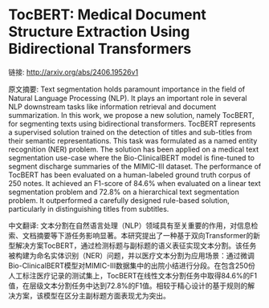 # TocBERT: Medical Document Structure Extraction Using Bidirectional Transformers

链接: http://arxiv.org/abs/2406.19526v1

原文摘要:
Text segmentation holds paramount importance in the field of Natural Language
Processing (NLP). It plays an important role in several NLP downstream tasks
like information retrieval and document summarization. In this work, we propose
a new solution, namely TocBERT, for segmenting texts using bidirectional
transformers. TocBERT represents a supervised solution trained on the detection
of titles and sub-titles from their semantic representations. This task was
formulated as a named entity recognition (NER) problem. The solution has been
applied on a medical text segmentation use-case where the Bio-ClinicalBERT
model is fine-tuned to segment discharge summaries of the MIMIC-III dataset.
The performance of TocBERT has been evaluated on a human-labeled ground truth
corpus of 250 notes. It achieved an F1-score of 84.6% when evaluated on a
linear text segmentation problem and 72.8% on a hierarchical text segmentation
problem. It outperformed a carefully designed rule-based solution, particularly
in distinguishing titles from subtitles.

中文翻译:
文本分割在自然语言处理（NLP）领域具有至关重要的作用，对信息检索、文档摘要等下游任务影响显著。本研究提出了一种基于双向Transformer的新型解决方案TocBERT，通过检测标题与副标题的语义表征实现文本分割。该任务被构建为命名实体识别（NER）问题，并以医疗文本分割为应用场景：通过微调Bio-ClinicalBERT模型对MIMIC-III数据集中的出院小结进行分段。在包含250份人工标注医疗记录的测试集上，TocBERT在线性文本分割任务中取得84.6%的F1值，在层级文本分割任务中达到72.8%的F1值。相较于精心设计的基于规则的解决方案，该模型在区分主副标题方面表现尤为突出。
